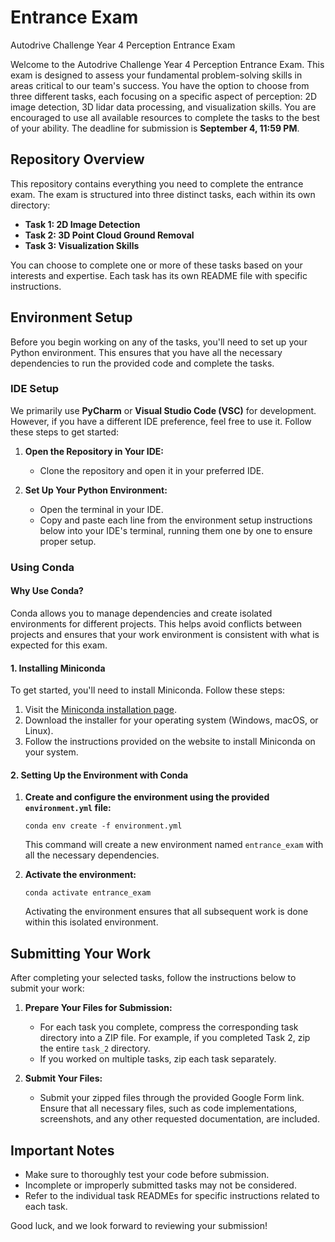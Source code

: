 # Entrance Exam
Autodrive Challenge Year 4 Perception Entrance Exam

Welcome to the Autodrive Challenge Year 4 Perception Entrance Exam. This exam is designed to assess your fundamental problem-solving skills in areas critical to our team's success. You have the option to choose from three different tasks, each focusing on a specific aspect of perception: 2D image detection, 3D lidar data processing, and visualization skills. You are encouraged to use all available resources to complete the tasks to the best of your ability. The deadline for submission is **September 4, 11:59 PM**.

## Repository Overview

This repository contains everything you need to complete the entrance exam. The exam is structured into three distinct tasks, each within its own directory:

- **Task 1: 2D Image Detection**
- **Task 2: 3D Point Cloud Ground Removal**
- **Task 3: Visualization Skills**

You can choose to complete one or more of these tasks based on your interests and expertise. Each task has its own README file with specific instructions.

## Environment Setup

Before you begin working on any of the tasks, you'll need to set up your Python environment. This ensures that you have all the necessary dependencies to run the provided code and complete the tasks.

### IDE Setup

We primarily use **PyCharm** or **Visual Studio Code (VSC)** for development. However, if you have a different IDE preference, feel free to use it. Follow these steps to get started:

1. **Open the Repository in Your IDE:**
   - Clone the repository and open it in your preferred IDE.

2. **Set Up Your Python Environment:**
   - Open the terminal in your IDE.
   - Copy and paste each line from the environment setup instructions below into your IDE's terminal, running them one by one to ensure proper setup.

### Using Conda

#### Why Use Conda?

Conda allows you to manage dependencies and create isolated environments for different projects. This helps avoid conflicts between projects and ensures that your work environment is consistent with what is expected for this exam.

#### 1. Installing Miniconda

To get started, you'll need to install Miniconda. Follow these steps:

1. Visit the [Miniconda installation page](https://docs.conda.io/en/latest/miniconda.html).
2. Download the installer for your operating system (Windows, macOS, or Linux).
3. Follow the instructions provided on the website to install Miniconda on your system.

#### 2. Setting Up the Environment with Conda

1. **Create and configure the environment using the provided `environment.yml` file:**

   `conda env create -f environment.yml`
   
    This command will create a new environment named `entrance_exam` with all the necessary dependencies.


2. **Activate the environment:**
   
   `conda activate entrance_exam`
   
   Activating the environment ensures that all subsequent work is done within this isolated environment.

## Submitting Your Work

After completing your selected tasks, follow the instructions below to submit your work:

1. **Prepare Your Files for Submission:**
   - For each task you complete, compress the corresponding task directory into a ZIP file. For example, if you completed Task 2, zip the entire `task_2` directory.
   - If you worked on multiple tasks, zip each task separately.


2. **Submit Your Files:**
   - Submit your zipped files through the provided Google Form link. Ensure that all necessary files, such as code implementations, screenshots, and any other requested documentation, are included.

## Important Notes

- Make sure to thoroughly test your code before submission.
- Incomplete or improperly submitted tasks may not be considered.
- Refer to the individual task READMEs for specific instructions related to each task.

Good luck, and we look forward to reviewing your submission!
